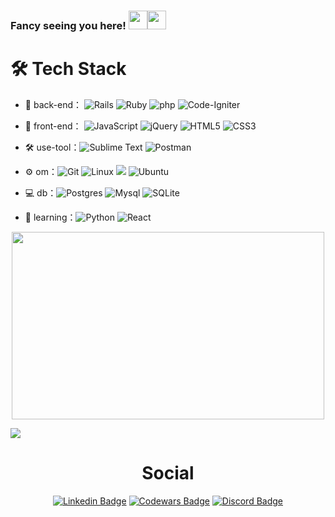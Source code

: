 ### Fancy seeing you here! <img src="https://raw.githubusercontent.com/aemmadi/aemmadi/master/wave.gif" width="30px"><img src="https://emojis.slackmojis.com/emojis/images/1531849430/4246/blob-sunglasses.gif?1531849430" width="30"/>


# 🛠 Tech Stack

- 🔭 back-end： ![Rails](https://img.shields.io/badge/rails-%23CC0000.svg?style=flat&logo=ruby-on-rails&logoColor=white)  ![Ruby](https://img.shields.io/badge/ruby-%23CC342D.svg?style=flat&logo=ruby&logoColor=white)  ![php](https://img.shields.io/badge/-php-green?style=flat-circle&logo=php)  ![Code-Igniter](https://img.shields.io/badge/CodeIgniter-%23EF4223.svg?style=flate&logo=codeIgniter&logoColor=white)

- 👯 front-end： ![JavaScript](https://img.shields.io/badge/-JavaScript-yellow?style=flat-circle&logo=javascript)  ![jQuery](https://img.shields.io/badge/jquery-%230769AD.svg?style=flat&logo=jquery&logoColor=white)  ![HTML5](https://img.shields.io/badge/-HTML5-yellow?style=flat-circle&logo=html5)  ![CSS3](https://img.shields.io/badge/-CSS3-yellow?style=flat-circle&logo=css3)

- :hammer_and_wrench: use-tool：![Sublime Text](https://img.shields.io/badge/sublime_text-%23575757.svg?style=flat&logo=sublime-text&logoColor=important)  ![Postman](https://img.shields.io/badge/Postman-FF6C37?style=flat&logo=postman&logoColor=white)

- ⚙️ om：![Git](https://img.shields.io/badge/-Git-yellow?style=flat-circle&logo=git)  ![Linux](https://img.shields.io/badge/-Linux-gray?style=flat-circle&logo=Linux)  ![](https://img.shields.io/badge/-GitHub-black?style=flat-circle&logo=GitHub)  ![Ubuntu](https://img.shields.io/badge/Ubuntu-E95420?style=flat-circle&logo=ubuntu&logoColor=white)

- 💻 db：![Postgres](https://img.shields.io/badge/postgres-%23316192.svg?style=flat-circle&logo=postgresql&logoColor=white)  ![Mysql](https://img.shields.io/badge/-Mysql-white?style=flat-circle&logo=mysql)  ![SQLite](https://img.shields.io/badge/sqlite-%2307405e.svg?style=flat-circle&logo=sqlite&logoColor=white)

- 🌱 learning：![Python](https://img.shields.io/badge/-Python-yellow?style=flat&logo=Python)  ![React](https://img.shields.io/badge/react-%2320232a.svg?style=flat&logo=react&logoColor=%2361DAFB)




<p align="center">
<!-- <img height="300px" width="400px" src="https://github-readme-stats.vercel.app/api/top-langs/?username=mathewt-p&theme=onedark&langs_count=8"> -->
<img height="300px" width="500px" src="https://github-readme-streak-stats.herokuapp.com/?user=mathewt-p&theme=onedark&count_private=true&show_icons=true">
</p>
<img src="https://activity-graph.herokuapp.com/graph?username=mathewt-p&bg_color=2B213A&color=E5289E&line=DA5B0B&point=E1E8EB">
<div align="center">

# Social

[![Linkedin Badge](https://img.shields.io/badge/Linkedin-blue?style=flat-square&logo=Linkedin&logoColor=white&link=https://www.linkedin.com/in/mathewt-p/)](https://www.linkedin.com/in/mathewt-p/)
[![Codewars Badge](https://img.shields.io/badge/Codewars-B1361E?style=flat&logo=Codewars&logoColor=white)](https://www.codewars.com/users/mathewt-p)
[![Discord Badge](https://img.shields.io/badge/Discord-5865F2?style=flat&logo=discord&logoColor=white)](https://discordapp.com/users/Mathewt-p#7167)
